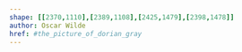 ```yaml
---
shape: [[2370,1110],[2389,1108],[2425,1479],[2398,1478]]
author: Oscar Wilde
href: #the_picture_of_dorian_gray
---
```

 